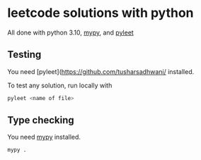 # leetcode solutions with python 

All done with python 3.10, [mypy](https://github.com/python/mypy), and [pyleet](https://github.com/tusharsadhwani/python_leetcode_runner)

## Testing
You need [pyleet](https://github.com/tusharsadhwani/ installed.  

To test any solution, run locally with 

```bash
pyleet <name of file>
```

## Type checking

You need [mypy](https://github.com/python/mypy) installed.

```bash
mypy .